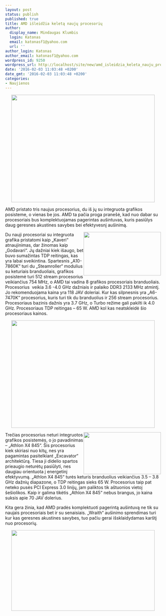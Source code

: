 ```yaml
---
layout: post
status: publish
published: true
title: AMD išleidžia keletą naujų procesorių
author:
  display_name: Mindaugas Klumbis
  login: Katonas
  email: katonasf1@yahoo.com
  url: ''
author_login: Katonas
author_email: katonasf1@yahoo.com
wordpress_id: 9250
wordpress_url: http://localhost/site/new/amd_isleidzia_keleta_nauju_procesoriu/
date: '2016-02-03 11:03:48 +0200'
date_gmt: '2016-02-03 11:03:48 +0200'
categories:
- Naujienos
---
```

<p style="text-align: center;">
	<a href="http://technews.lt/userfiles/a462aa0537625cf7e49dc27a0c9864b7_L.jpg"><img alt="" src="http://technews.lt/userfiles/a462aa0537625cf7e49dc27a0c9864b7_L.jpg" style="width: 464px; height: 348px;" /></a></p>
<p>
	AMD pristato tris naujus procesorius, du i&scaron; jų su integruota grafikos posisteme, o vienas be jos. AMD ta pačia proga prane&scaron;ė, kad nuo dabar su procesoriais bus komplektuojamas pagerintas au&scaron;intuvas, kuris pasiūlys daug geresnes akustines savybes bei efektyvesnį au&scaron;inimą.</p>
<p>
	<a href="http://technews.lt/userfiles/amd-FM2plusnewAPUsCPUs-3.jpg"><img alt="" src="http://technews.lt/userfiles/amd-FM2plusnewAPUsCPUs-3.jpg" style="width: 250px; height: 141px; float: right;" /></a>Du nauji procesoriai su integruota grafika pristatomi kaip &bdquo;Kaveri&ldquo; atnaujinimas, dar žinomas kaip &bdquo;Godavari&ldquo;. Jų dažniai kiek i&scaron;augo, bet buvo sumažintas TDP reitingas, kas yra labai sveikintina. Spartesnis &bdquo;A10-7860K&ldquo; turi du &bdquo;Steamroller&ldquo; modulius su keturiais branduoliais, grafikos posistemė turi 512 stream procesorius veikiančius 754 MHz, o AMD tai vadina 8 grafikos procesoriais branduoliais. Procesorius &nbsp;veikia 3.6 -4.0 GHz dažniais ir palaiko DDR3 2133 MHz atmintį. Jo rekomenduojama kaina yra 118 JAV doleriai. Kur kas silpnesnis yra &bdquo;A6-7470K&ldquo; procesorius, kuris turi tik du branduolius ir 256 stream procesorius. Procesoriaus bazinis dažnis yra 3.7 GHz, o Turbo režime gali pakilti ik 4.0 GHz. Procesoriaus TDP reitingas &ndash; 65 W. AMD kol kas neatskleidė &scaron;io procesoriaus kainos.</p>
<p style="text-align: center;">
	<a href="http://technews.lt/userfiles/8dfbc08542f54a0db5b6d62b6781483b_L.jpg"><img alt="" src="http://technews.lt/userfiles/8dfbc08542f54a0db5b6d62b6781483b_L.jpg" style="width: 464px; height: 348px;" /></a></p>
<p>
	<a href="http://technews.lt/userfiles/amd-excavatorslide-1.jpg"><img alt="" src="http://technews.lt/userfiles/amd-excavatorslide-1.jpg" style="width: 250px; height: 136px; float: right;" /></a>Trečias procesorius neturi integruotos grafikos posistemės, o jo pavadinimas &ndash; &bdquo;Athlon X4 845&ldquo;. &Scaron;is procesorius kiek skiriasi nuo kitų, nes yra pagamintas pasitelkiant &bdquo;Excavator&ldquo; architektūrą. Tiesa ji didelio spartos prieaugio neturėtų pasiūlyti, nes daugiau orientuota į energetinį efektyvumą. &bdquo;Athlon X4 845&ldquo; turės keturis branduolius veikiančius 3.5 &ndash; 3.8 GHz dažnių diapazone, o TDP reitingas sieks 65 W. Procesorius taip pat neteko pusės PCI Express 3.0 linijų, jam paliktos tik a&scaron;tuonios vietoj &scaron;e&scaron;iolikos. Kaip ir galima tikėtis &bdquo;Athlon X4 845&ldquo; nebus brangus, jo kaina suksis apie 70 JAV dolerius.</p>
<p>
	Kita gera žinia, kad AMD pradės komplektuoti pagerintą au&scaron;intuvą ne tik su naujais procesoriais bet ir su senaisiais. &bdquo;Wraith&ldquo; au&scaron;inimo sprendimas turi kur kas geresnes akustines savybes, tuo pačiu gerai i&scaron;sklaidydamas kar&scaron;tį nuo procesorių.&nbsp;</p>
<p style="text-align: center;">
	<a href="http://technews.lt/userfiles/amd-FM2plusnewAPUsCPUs-4.jpg"><img alt="" src="http://technews.lt/userfiles/amd-FM2plusnewAPUsCPUs-4.jpg" style="width: 464px; height: 261px;" /></a></p>
